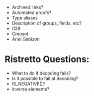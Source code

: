 - Archived links?
- Automated proofs?
- Type aliases
- Description of groups, fields, etc?
- i128
- Creusot
- Ariel Gabizon

# Ristretto Questions: 
 - What to do if decoding fails? 
 - Is it possible to fail at decoding?
 - IS_NEGATIVE()?
 - inverse elements?
